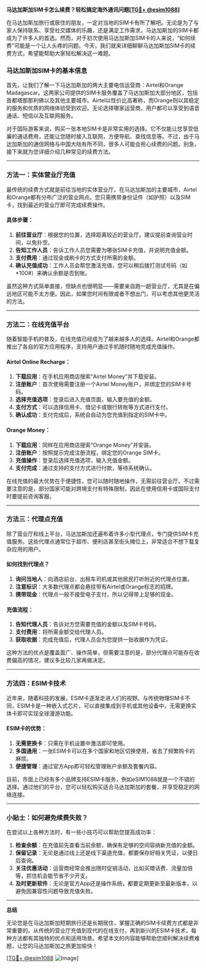 **马达加斯加SIM卡怎么续费？轻松搞定海外通讯问题[[TG💪+ @esim1088](https://t.me/s/esim1088)]**

在马达加斯加旅行或居住的朋友，一定对当地的SIM卡有所了解吧。无论是为了与家人保持联系、享受社交媒体的乐趣，还是满足工作需求，马达加斯加的SIM卡都成为了许多人的首选。然而，对于初次使用马达加斯加SIM卡的人来说，“如何续费”可能是一个让人头疼的问题。今天，我们就来详细聊聊马达加斯加SIM卡的续费方式，希望能帮助大家轻松解决这一难题。

### 马达加斯加SIM卡的基本信息

首先，让我们了解一下马达加斯加的两大主要电信运营商：Airtel和Orange Madagascar。这两家公司提供的SIM卡服务覆盖了马达加斯加大部分地区，包括首都塔那那利佛以及其他主要城市。Airtel以性价比高著称，而Orange则以其稳定的服务和优质的网络体验受到欢迎。无论选择哪家运营商，用户都可以享受到语音通话、短信以及互联网服务。

对于国际游客来说，购买一张本地SIM卡是非常实用的选择。它不仅能让您享受低廉的通话费用，还能让您随时接入互联网，方便导航、查找信息等。不过，由于马达加斯加的通信网络与中国大陆有所不同，很多人可能会担心续费的问题。别急，接下来就为您详细介绍几种常见的续费方法。

---

### 方法一：实体营业厅充值

最传统的续费方式就是前往当地的实体营业厅。在马达加斯加的主要城市，Airtel和Orange都有分布广泛的营业网点。您只需携带身份证件（如护照）以及SIM卡，找到最近的营业厅即可完成续费操作。

#### 具体步骤：
1. **前往营业厅**：根据您的位置，选择距离较近的营业厅。建议提前查询营业时间，以免扑空。
2. **告知工作人员**：告诉工作人员您需要为哪张SIM卡充值，并说明充值金额。
3. **支付费用**：通过现金或刷卡的方式支付所需的金额。
4. **确认充值成功**：工作人员会帮您激活充值，您可以稍后拨打测试号码（如*100#）来确认余额是否到账。

虽然这种方式简单直接，但缺点也很明显——需要亲自跑一趟营业厅，尤其是在偏远地区可能不太方便。因此，如果您时间有限或者不想出门，可以考虑其他更灵活的方法。

---

### 方法二：在线充值平台

随着智能手机的普及，在线充值已经成为了越来越多人的选择。Airtel和Orange都推出了各自的官方应用程序，支持用户通过手机随时随地完成充值操作。

#### Airtel Online Recharge：
1. **下载应用**：在手机应用商店搜索“Airtel Money”并下载安装。
2. **注册账户**：首次使用需要注册一个Airtel Money账户，并绑定您的SIM卡号码。
3. **选择充值选项**：登录后进入充值页面，输入要充值的金额。
4. **支付方式**：可以选择信用卡、借记卡或银行转账等方式进行支付。
5. **确认成功**：支付完成后，系统会自动为您充值到指定的SIM卡中。

#### Orange Money：
1. **下载应用**：同样在应用商店搜索“Orange Money”并安装。
2. **注册账户**：按照提示完成注册流程，绑定您的Orange SIM卡。
3. **充值操作**：登录后选择充值选项，输入充值金额。
4. **支付完成**：通过支持的支付方式进行付款，等待系统确认。

在线充值的最大优势在于便捷性，您可以随时随地操作，无需前往营业厅。不过需要注意的是，部分国家可能对跨境支付有特殊限制，因此在使用信用卡或国际支付时要提前咨询客服。

---

### 方法三：代理点充值

除了营业厅和线上平台，马达加斯加还遍布着许多小型代理点，专门提供SIM卡充值服务。这些代理点通常位于超市、便利店甚至街头摊位上，非常适合不想下载复杂应用的用户。

#### 如何找到代理点？
1. **询问当地人**：向酒店前台、出租车司机或其他居民打听附近的代理点位置。
2. **注意标识**：大多数代理点都会悬挂带有Airtel或Orange标志的招牌。
3. **携带现金**：代理点一般不接受电子支付，所以记得带上足够的现金。

#### 充值流程：
1. **告知代理人员**：告诉对方您需要充值的金额以及SIM卡号码。
2. **支付费用**：将所需金额交给代理人员。
3. **获取收据**：完成充值后，代理人员会为您提供一张收据作为凭证。

这种方法的优点是覆盖面广、操作简单，但需要注意的是，部分代理点可能存在收费偏高的情况，建议多比较几家再做决定。

---

### 方法四：ESIM卡技术

近年来，随着科技的发展，ESIM卡逐渐走进人们的视野。与传统物理SIM卡不同，ESIM卡是一种嵌入式芯片，可以直接集成到手机或其他设备中，无需更换实体卡即可实现全球漫游功能。

#### ESIM卡的优势：
1. **无需更换卡**：只需在手机设置中激活即可使用。
2. **多国通用**：一张ESIM卡可以在多个国家和地区切换使用，省去了频繁购卡的麻烦。
3. **便捷管理**：通过官方App即可轻松管理账户余额及套餐内容。

目前，市面上已经有多个品牌支持ESIM卡服务，例如eSIM1088就是一个不错的选择。通过他们的平台，您可以轻松购买适合马达加斯加的套餐，并享受稳定的网络连接。

---

### 小贴士：如何避免续费失败？

在尝试以上各种方法时，有一些小技巧可以帮助您提高成功率：

1. **检查余额**：在充值前先查看当前余额，确保有足够的空间容纳新充值的金额。
2. **保留记录**：无论是通过线上还是线下渠道充值，都要保存好相关凭证，以便日后查询。
3. **关注优惠活动**：运营商经常会推出限时促销活动，比如买赠话费、流量加倍等，抓住机会能节省不少开支。
4. **及时更新软件**：无论是官方App还是操作系统，都要定期更新至最新版本，以避免因兼容性问题导致充值失败。

---

**总结**

无论您是在马达加斯加短期旅行还是长期居住，掌握正确的SIM卡续费方式都是非常重要的。从传统的营业厅充值到现代的在线支付，再到新兴的ESIM卡技术，每种方法都有其独特的优点和适用场景。希望本文的内容能够帮助您顺利解决续费难题，让您的马达加斯加之旅更加愉快！

[[TG💪+ @esim1088](https://t.me/s/esim1088) ![Image](https://i.postimg.cc/4NQfJmqS/Snipaste-2025-05-13-00-14-12.png)]